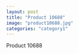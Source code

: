 ```yaml
---
layout: post
title: "Product 10688"
image: "product10688.jpg"
categories: "category1"
---
```

Product 10688
